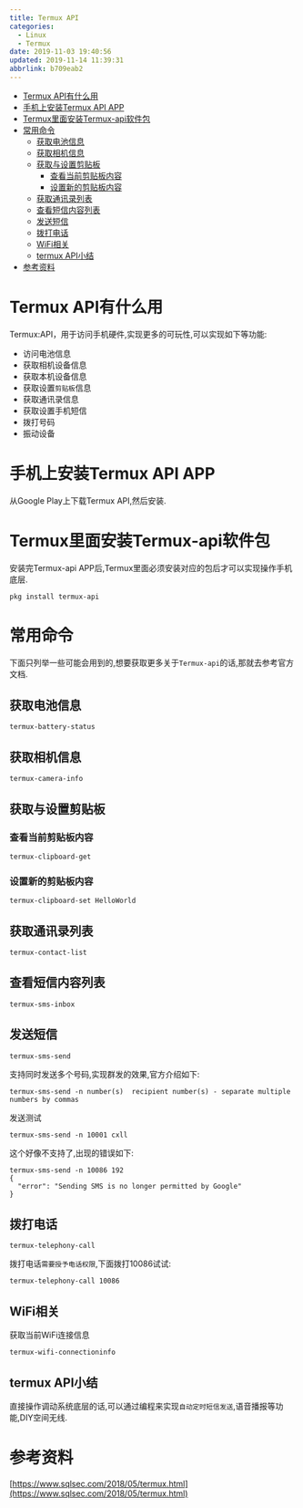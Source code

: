 ```yaml
---
title: Termux API
categories: 
  - Linux
  - Termux
date: 2019-11-03 19:40:56
updated: 2019-11-14 11:39:31
abbrlink: b709eab2
---
```

<div id='my_toc'>

- [Termux API有什么用](/blog/b709eab2/#Termux-API有什么用)
- [手机上安装Termux API APP](/blog/b709eab2/#手机上安装Termux-API-APP)
- [Termux里面安装Termux-api软件包](/blog/b709eab2/#Termux里面安装Termux-api软件包)
- [常用命令](/blog/b709eab2/#常用命令)
    - [获取电池信息](/blog/b709eab2/#获取电池信息)
    - [获取相机信息](/blog/b709eab2/#获取相机信息)
    - [获取与设置剪贴板](/blog/b709eab2/#获取与设置剪贴板)
        - [查看当前剪贴板内容](/blog/b709eab2/#查看当前剪贴板内容)
        - [设置新的剪贴板内容](/blog/b709eab2/#设置新的剪贴板内容)
    - [获取通讯录列表](/blog/b709eab2/#获取通讯录列表)
    - [查看短信内容列表](/blog/b709eab2/#查看短信内容列表)
    - [发送短信](/blog/b709eab2/#发送短信)
    - [拨打电话](/blog/b709eab2/#拨打电话)
    - [WiFi相关](/blog/b709eab2/#WiFi相关)
    - [termux API小结](/blog/b709eab2/#termux-API小结)
- [参考资料](/blog/b709eab2/#参考资料)

</div>
<!--more-->
<script>if (navigator.platform.toLowerCase() == 'win32'){document.getElementById('my_toc').style.display = 'none';}</script>

<!--end-->
# Termux API有什么用 #
Termux:API，用于访问手机硬件,实现更多的可玩性,可以实现如下等功能:
- 访问电池信息
- 获取相机设备信息
- 获取本机设备信息
- 获取设置`剪贴板`信息
- 获取通讯录信息
- 获取设置手机短信
- 拨打号码
- 振动设备

# 手机上安装Termux API APP #
从Google Play上下载Termux API,然后安装.
# Termux里面安装Termux-api软件包 #
安装完Termux-api APP后,Termux里面必须安装对应的包后才可以实现操作手机底层. 
```shell
pkg install termux-api
```
# 常用命令 #
下面只列举一些可能会用到的,想要获取更多关于`Termux-api`的话,那就去参考官方文档.
## 获取电池信息 ##
```shell
termux-battery-status
```
## 获取相机信息 ##
```shell
termux-camera-info
```
## 获取与设置剪贴板 ##
### 查看当前剪贴板内容 ###
```shell
termux-clipboard-get
```
### 设置新的剪贴板内容 ###
```shell
termux-clipboard-set HelloWorld
```
## 获取通讯录列表 ##
```shell
termux-contact-list
```
## 查看短信内容列表 ##
```shell
termux-sms-inbox
```
## 发送短信 ##
```shell
termux-sms-send
```
支持同时发送多个号码,实现群发的效果,官方介绍如下:
```shell
termux-sms-send -n number(s)  recipient number(s) - separate multiple numbers by commas
```
发送测试
```shell
termux-sms-send -n 10001 cxll
```
这个好像不支持了,出现的错误如下:
```shell
termux-sms-send -n 10086 192
{
  "error": "Sending SMS is no longer permitted by Google"
}
```
## 拨打电话 ##
```shell
termux-telephony-call
```
拨打电话`需要授予电话权限`,下面拨打10086试试:
```shell
termux-telephony-call 10086
```
## WiFi相关 ##
获取当前WiFi连接信息
```shell
termux-wifi-connectioninfo
```
## termux API小结 ##
直接操作调动系统底层的话,可以通过编程来实现`自动定时短信发送`,语音播报等功能,DIY空间无线.

# 参考资料 #
[https://www.sqlsec.com/2018/05/termux.html](https://www.sqlsec.com/2018/05/termux.html)
